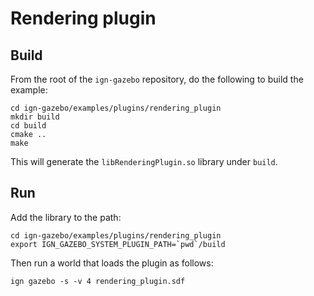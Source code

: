 # Rendering plugin

## Build

From the root of the `ign-gazebo` repository, do the following to build the example:

~~~
cd ign-gazebo/examples/plugins/rendering_plugin
mkdir build
cd build
cmake ..
make
~~~

This will generate the `libRenderingPlugin.so` library under `build`.

## Run

Add the library to the path:

~~~
cd ign-gazebo/examples/plugins/rendering_plugin
export IGN_GAZEBO_SYSTEM_PLUGIN_PATH=`pwd`/build
~~~

Then run a world that loads the plugin as follows:

    ign gazebo -s -v 4 rendering_plugin.sdf

